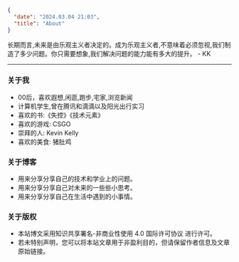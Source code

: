 ```json
{
  "date": "2024.03.04 21:03",
  "title": "About"
}
```

长期而言,未来是由乐观主义者决定的。成为乐观主义者,不意味着必须忽视,我们制造了多少问题。你只需要想象,我们解决问题的能力能有多大的提升。 - KK



---


### 关于我

- 00后，喜欢遐想,闲逛,跑步,宅家,浏览新闻
- 计算机学生,曾在腾讯和滴滴以及阳光出行实习
- 喜欢的书:《失控》《技术元素》
- 喜欢的游戏: CSGO
- 崇拜的人: Kevin Kelly
- 喜欢的美食: 猪肚鸡



### 关于博客

- 用来分享分享自己的技术和学业上的问题。
- 用来分享分享自己对未来的一些些小思考。
- 用来分享分享自己在生活中遇到的小事情。






### 关于版权

- 本站博文采用知识共享署名-非商业性使用 4.0 国际许可协议 进行许可。
- 若未特别声明，您可以将本站文章用于非盈利目的，但请保留作者信息及文章原始链接。
